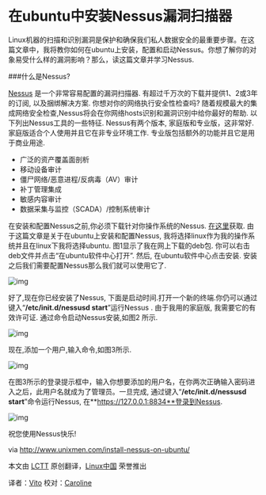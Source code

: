在ubuntu中安装Nessus漏洞扫描器
========================

Linux机器的扫描和识别漏洞是保护和确保我们私人数据安全的最重要步骤。在这篇文章中，我将教你如何在ubuntu上安装，配置和启动Nessus。你想了解你的对象易受什么样的漏洞影响？那么，读这篇文章并学习Nessus.

###什么是Nessus?

[Nessus][1] 是一个非常容易配置的漏洞扫描器. 有超过千万次的下载并提供1、2或3年的订阅, 以及捆绑解决方案. 你想对你的网络执行安全性检查吗? 随着规模最大的集成网络安全检查,Nessus将会在你网络hosts识别和漏洞识别中给你最好的帮助. 以下列出Nessus工具的一些特征. Nessus有两个版本, 家庭版和专业版，这非常好. 家庭版适合个人使用并且它在非专业环境工作. 专业版包括额外的功能并且它是用于商业用途.

- 广泛的资产覆盖面剖析
- 移动设备审计
- 僵尸网络/恶意进程/反病毒（AV）审计
- 补丁管理集成
- 敏感内容审计
- 数据采集与监控（SCADA）/控制系统审计

在安装和配置Nessus之前,你必须下载针对你操作系统的Nessus. [在这里][2]获取. 由于这篇文章是关于在ubuntu上安装和配置Nessus, 我将选择linux作为我的操作系统并且在linux下我将选择ubuntu. 图1显示了我在网上下载的deb包. 你可以右击deb文件并点击“在ubuntu软件中心打开”. 然后, 在ubuntu软件中心点击安装. 安装之后我们需要配置Nessus那么我们就可以使用它了.

![img](http://180016988.r.cdn77.net/wp-content/uploads/2013/09/Selection_032.png "Figure 1")

好了,现在你已经安装了Nessus, 下面是启动时间.打开一个新的终端.你仍可以通过键入“**/etc/init.d/nessusd start**”运行Nessus . 由于我用的家庭版, 我需要它的有效许可证.
通过命令启动Nessus安装,如图2 所示.


![img](http://180016988.r.cdn77.net/wp-content/uploads/2013/09/Selection_026.png "Figure 2")

现在,添加一个用户,输入命令,如图3所示.


![img](http://180016988.r.cdn77.net/wp-content/uploads/2013/09/Selection_027.png "Figure 3")

在图3所示的登录提示框中，输入你想要添加的用户名，在你两次正确输入密码进入之后，此用户名就成为了管理员。一旦完成, 通过键入“**/etc/init.d/nessusd start**”命令运行Nessus, 在**https://127.0.0.1:8834**登录到Nessus.

![img](http://180016988.r.cdn77.net/wp-content/uploads/2013/09/Selection_031.png)

祝您使用Nessus快乐!

via http://www.unixmen.com/install-nessus-on-ubuntu/

本文由 [LCTT][] 原创翻译，[Linux中国][] 荣誉推出

译者：[Vito][] 校对：[Caroline][]


[LCTT]:https://github.com/LCTT/TranslateProject
[Linux中国]:http://linux.cn/portal.php
[Vito]:http://linux.cn/space/Vito
[Caroline]:http://linux.cn/space/14763/

[1]:http://www.tenable.com/products/nessus
[2]:http://www.tenable.com/products/nessus/select-your-operating-system
